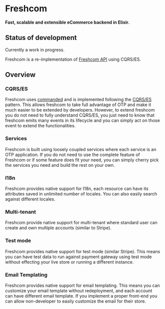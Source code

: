 # Freshcom

**Fast, scalable and extensible eCommerce backend in Elixir.**

## Status of development

Currently a work in progress.

Freshcom is a re-implementation of [Freshcom API](https://github.com/freshcom/freshcom-api) using CQRS/ES.

## Overview

### CQRS/ES

Freshcom uses [commanded](https://github.com/commanded/commanded) and is implemented following the [CQRS/ES](http://cqrs.nu/Faq) pattern. This allows freshcom to take full advantage of OTP and make it much easier to be extended by developers. However, to extend freshcom you do not need to fully understand CQRS/ES, you just need to know that freshcom emits many events in its lifecycle and you can simply act on those event to extend the functionalities.

### Services

Freshcom is built using loosely coupled services where each service is an OTP application. If you do not need to use the complete feature of Freshcom or if some feature does fit your need, you can simply cherry pick the services you need and build the rest on your own.

### I18n

Freshcom provides native support for I18n, each resource can have its attributes saved in unlimited number of locales. You can also easily search against different locales.

### Multi-tenant

Freshcom provide native support for multi-tenant where standard user can create and own multiple accounts (similar to Stripe).

### Test mode

Freshcom provides native support for test mode (similar Stripe). This means you can have test data to run against payment gateway using test mode without effecting your live store or running a different instance.

### Email Templating

Freshcom provides native support for email templating. This means you can customize your email template without redeployment, and each account can have different email template. If you implement a proper front-end you can allow non-developer to easily customize the email for their store.
